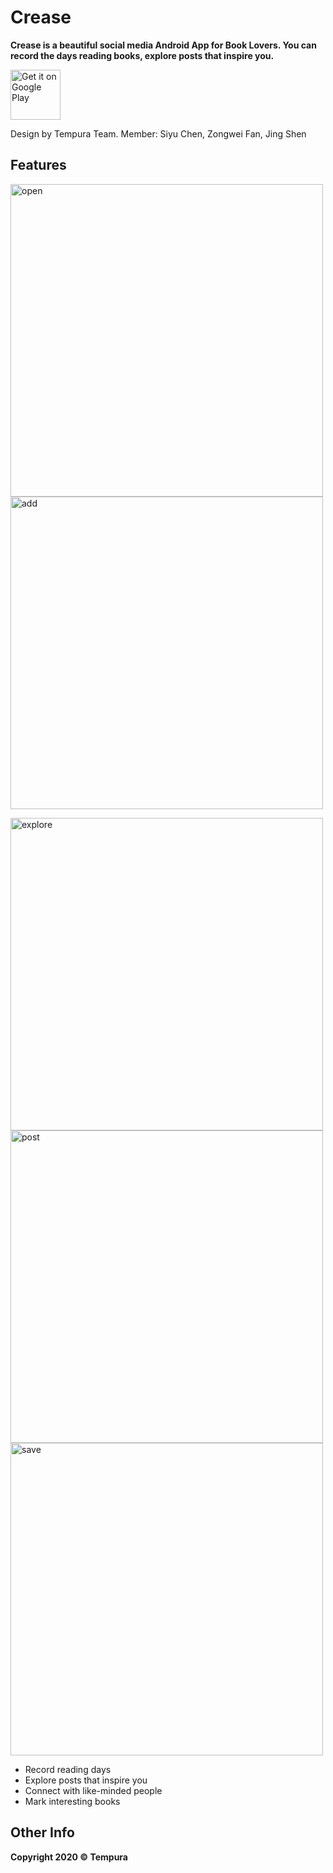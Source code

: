 # Crease

**Crease is a beautiful social media Android App for Book Lovers. You can record the days reading books, explore posts that inspire you.**

[<img src="https://play.google.com/intl/en_us/badges/images/generic/en_badge_web_generic.png" alt="Get it on Google Play" height="80" />](https://play.google.com/store/apps/details?id=neu.edu.crease)

Design by Tempura Team.
Member: Siyu Chen, Zongwei Fan, Jing Shen

## Features

<a href="https://ibb.co/GkTgZzZ"><img src="https://i.ibb.co/BjN8h0h/open.png" alt="open" border="0" height="500"></a><a href="https://ibb.co/J3V09zN"><img src="https://i.ibb.co/CPgNfnq/add.png" alt="add" border="0" height="500"></a>

<a href="https://ibb.co/Zc9TFFw"><img src="https://i.ibb.co/XFHJKKd/explore.png" alt="explore" border="0" height="500"></a><a href="https://ibb.co/g794XyG"><img src="https://i.ibb.co/YWQ0K26/post.png" alt="post" border="0" height="500"></a><a href="https://ibb.co/bvvfZrS"><img src="https://i.ibb.co/T00CSHV/save.png" alt="save" border="0" height="500"></a>



- Record reading days
- Explore posts that inspire you
- Connect with like-minded people
- Mark interesting books

 ## Other Info
**Copyright 2020 © Tempura**
